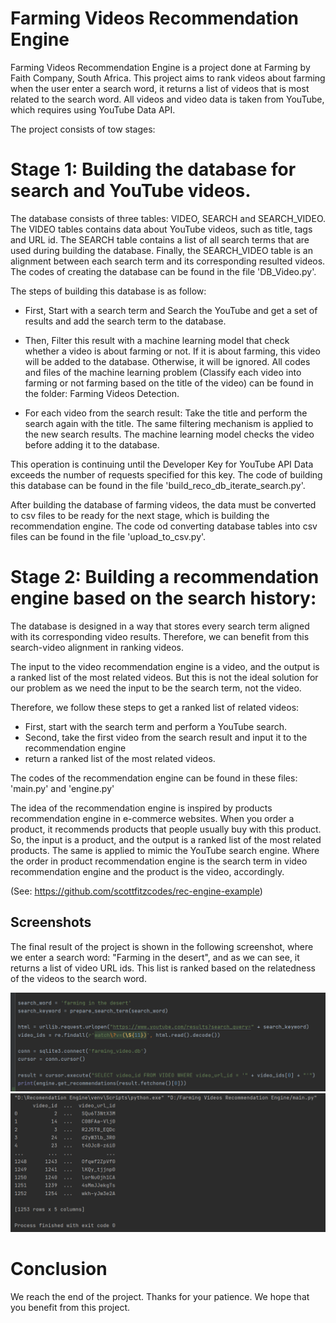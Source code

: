 
# Farming Videos Recommendation Engine

Farming Videos Recommendation Engine is a project done at Farming by Faith Company, South Africa. This project aims to rank videos about farming when the user enter a search word, it returns a list of videos that is most related to the search word. All videos and video data is taken from YouTube, which requires using YouTube Data API. 

The project consists of tow stages:

# Stage 1: Building the database for search and YouTube videos.
The database consists of three tables: VIDEO, SEARCH and SEARCH_VIDEO. The VIDEO tables contains data about YouTube videos, such as title, tags and URL id. The SEARCH table contains a list of all search terms that are used during building the database. Finally, the SEARCH_VIDEO table is an alignment between each search term and its corresponding resulted videos. The codes of creating the database can be found in the file 'DB_Video.py'.

The steps of building this database is as follow:
- First, Start with a search term and Search the YouTube and get a set of results and add the search term to the database.

- Then, Filter this result with a machine learning model that check whether a video is about farming or not. If it is about farming, this video will be added to the database. Otherwise, it will be ignored. All codes and files of the machine learning problem (Classify each video into farming or not farming based on the title of the video) can be found in the folder: Farming Videos Detection. 

- For each video from the search result: Take the title and perform the search again with the title. The same filtering mechanism is applied to the new search results. The machine learning model checks the video before adding it to the database. 

This operation is continuing until the Developer Key for YouTube API Data exceeds the number of requests specified for this key.
The code of building this database can be found in the file 'build_reco_db_iterate_search.py'.

After building the database of farming videos, the data must be converted to csv files to be ready for the next stage, which is building the recommendation engine. The code od converting database tables into csv files can be found in the file 'upload_to_csv.py'.

# Stage 2: Building a recommendation engine based on the search history:
The database is designed in a way that stores every search term aligned with its corresponding video results. Therefore, we can benefit from this search-video alignment in ranking videos. 

The input to the video recommendation engine is a video, and the output is a ranked list of the most related videos. But this is not the ideal solution for our problem as we need the input to be the search term, not the video. 

Therefore, we follow these steps to get a ranked list of related videos:

- First, start with the search term and perform a YouTube search.
- Second, take the first video from the search result and input it to the recommendation engine
- return a ranked list of the most related videos. 

The codes of the recommendation engine can be found in these files: 'main.py' and 'engine.py'

The idea of the recommendation engine is inspired by products recommendation engine in e-commerce websites. When you order a product,  it recommends products that people usually buy with this product. So, the input is a product, and the output is a ranked list of the most related products.
 The same is applied to mimic the YouTube search engine. Where the order in product recommendation engine is the search term in video recommendation engine and the product is the video, accordingly. 
 
(See: https://github.com/scottfitzcodes/rec-engine-example)

## Screenshots
The final result of the project is shown in the following screenshot, where we enter a search word: "Farming in the desert", and as we can see, it returns a list of video URL ids. This list is ranked based on the relatedness of the videos to the search word.


![App Screenshot](https://github.com/NajlaSaud/FarmingVideosRecommendationEngine/blob/master/images/search%20word.png?raw=true)
![App Screenshot](https://github.com/NajlaSaud/FarmingVideosRecommendationEngine/blob/master/images/run%20result.png?raw=true)


# Conclusion
We reach the end of the project. Thanks for your patience. We hope that you benefit from this project.


